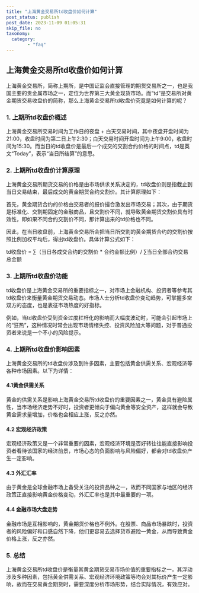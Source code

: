 ```yaml
---
title: "上海黄金交易所td收盘价如何计算"
post_status: publish
post_date: 2023-11-09 01:05:31
skip_file: no
taxonomy:
  category:
        - "faq"
---
```


## 上海黄金交易所td收盘价如何计算

上海黄金交易所，简称上期所，是中国证监会直接管理的期货交易所之一，也是我国主要的贵金属市场之一，定位为世界第三大黄金现货市场。而“td”是交易所对黄金期货交易收盘价的简称，那么上海黄金交易所td收盘价究竟是如何计算的呢？

### 1. 上期所td收盘价概述

上海黄金交易所交易时间为工作日的夜盘 + 白天交易时间，其中夜盘开盘时间为21:00，收盘时间为第二日上午2:30；白天交易时间开盘时间为上午9:00，收盘时间为15:30。而当日的td收盘价是最后一个成交的交割合约价格的时间点，td是英文“Today”，表示“当日所结算”的意思。

### 2. 上期所td收盘价计算原理

上海黄金交易所期货交易的价格是由市场供求关系决定的，td收盘价则是指截止到当日交易结束，最后成交的黄金期货合约交割价。其计算原理如下：

首先，黄金期货合约的价格由交易者的报价撮合激发出市场交易；其次，由于期货是标准化、交割期固定的金融商品，且交割价不同，就导致黄金期货交割价具有时效性，即如果不同合约交割价不同，那计算出来的td价格也不同。

因此，在当日收盘前，上海黄金交易所会把当日所交割的黄金期货合约的交割价按照比例加权平均后，得出td收盘价。具体计算公式如下：

td收盘价 = ∑（当日各成交合约的交割价 * 合约金额比例）/ ∑当日全部合约交易总金额

### 3. 上期所td收盘价功能

td收盘价是上海黄金交易所的重要指标之一，对市场上金融机构、投资者等参考其td收盘价来衡量黄金期货交易动态。市场人士分析td收盘价变动趋势，可掌握多空双方的态度，也是表征市场热度的好指标。

例如，当td收盘价受到资金过度杠杆化的影响而大幅度波动时，可能会引起市场上的“狂热”，这种情况时常会出现市场情绪失控、投资风险加大等问题，对于普通投资者来说是一个不小的风险提示。

### 4. 上期所td收盘价影响因素

上海黄金交易所的td收盘价涉及到许多因素，主要包括黄金供需关系、宏观经济等各种市场因素。以下为详情：

#### 4.1黄金供需关系

黄金的供需关系是影响上海黄金交易所td收盘价的重要因素之一，黄金具有避险属性，当市场经济走势不好时，投资者更倾向于偏向黄金等安全资产，这样就会导致黄金需求量增加，价格也会相应上涨，反之亦然。

#### 4.2 宏观经济政策

宏观经济政策又是一个非常重要的因素，宏观经济环境是否好转往往能直接影响投资者看待该国家的经济前景，市场心态的负面影响与风险偏好，都会对td收盘价产生一定影响。

#### 4.3 外汇汇率

由于黄金是全球金融市场上备受关注的投资品种之一，故而不同国家与地区的经济政策正直接影响黄金价格变动，外汇汇率也是其中最重要的一项。

#### 4.4 金融市场大盘走势

金融市场是互相影响的，黄金期货价格也不例外。在股票、商品市场暴跌时，投资者的风险偏好和口感自然下降，他们更容易去选择货币避险—黄金，从而导致黄金价格上涨，反之亦然。

### 5. 总结

上海黄金交易所td收盘价是衡量其黄金期货交易市场价值的重要指标之一，其浮动涉及多种因素，包括黄金供需关系、宏观经济环境政策等均会对其标价产生一定影响，故而在交易黄金期货时，需要深度分析市场形势，结合实际情况，有效应对。
